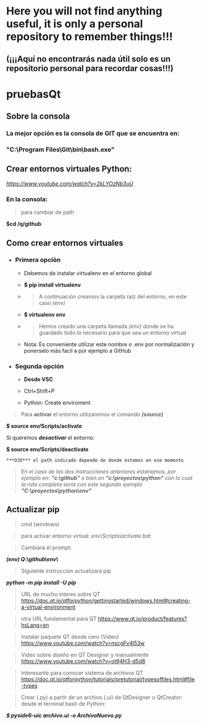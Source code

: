 # Here you will not find anything useful, it is only a personal repository to remember things!!!
## (¡¡¡Aquí no encontrarás nada útil solo es un repositorio personal para recordar cosas!!!)
# pruebasQt
## Sobre la consola
### La mejor opción es la consola de GIT que se encuentra en:
### "C:\Program Files\Git\bin\bash.exe"
## Crear entornos virtuales Python: 
*https://www.youtube.com/watch?v=2kLYOzNb3uU*

### En la consola:

>para cambiar de path

**$cd /q/github**

## Como crear entornos virtuales
*   ### Primera opción
    * Debemos de instalar virtualenv en el entorno global

    * **$ pip install virtualenv**

    *   >A continuación creamos la carpeta raiz del entorno, en este caso *(env)*

    *   **$ virtualenv env**

    *   >Hemos creado una carpeta llamada *(env)* donde se ha guardado todo lo necesario
para que sea un entorno virtual

    *   Nota: Es conveniente utilizar este nombre o .env por normalización y ponerselo más facil a por ejemplo a GitHub
* ### Segunda opción

    *   **Desde VSC**
    
    *   Ctrl+Shift+P
    *   Python: Create enviroment
    
>Para **activar** el entorno utilizaremos el comando ***(source)***

**$ source env/Scripts/activate**

Si queremos ***desactivar*** el entorno:

**$ source env/Scripts/deactivate**

    ***OJO*** el path indicado depende de donde estemos en ese momento

>*En el caso de las dos instrucciones anteriores estariamos, por ejemplo en:* ***"c:\github\"** o bien en **"c:\proyectos\python\"***
*con lo cual la ruta completa sería con este segundo ejemplo **"C:\proyectos\python\env\"***


## Actualizar pip
>cmd (windows)

>para activar entorno virtual: *env\Scripts\activate.bat*

>Cambiará el prompt:

***(env) Q:\github\env\\***

>Siguiente instruccion actualizará pip

***python -m pip install -U pip***

>URL de mucho interes sobre QT
https://doc.qt.io/qtforpython/gettingstarted/windows.html#creating-a-virtual-environment

>otra URL fundamental para QT
https://www.qt.io/product/features?hsLang=en

>Instalar paquete QT desde cero (Video)
https://www.youtube.com/watch?v=nscgFv4l53w

>Video sobre diseño en QT Designer y manualmente
https://www.youtube.com/watch?v=ot94H3-d5d8

>Interesante para conocer sistema de archivos QT
https://doc.qt.io/qtforpython/tutorials/pretutorial/typesoffiles.html#file-types

>Crear (.py) a partir de un archivo (.ui) de QtDesigner o QtCreator:
>desde el terminal bash de Python:

***$ pyside6-uic archivo.ui -o ArchivoNuevo.py***




